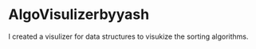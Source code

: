 # AlgoVisulizerbyyash
I created a visulizer for data structures to visukize the sorting algorithms.
